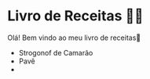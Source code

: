 # Livro de Receitas :woman_cook:

Olá! Bem vindo ao meu livro de receitas:wave:

- Strogonof de Camarão
- Pavê
- ​

